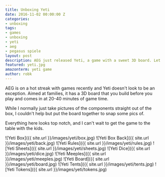 ```yaml
---
title: Unboxing Yeti
date: 2016-11-02 00:00:00 Z
categories:
- unboxing
tags:
- games
- unboxing
- yeti
- aeg
- pegasus spiele
layout: post
description: AEG just released Yeti, a game with a sweet 3D board. Let's look inside.
featured: yeti.jpg
amazonterm: yeti game
author: robk
---
```


AEG is on a hot streak with games recently and Yeti doesn't look to be an exception. Aimed at families, it has a 3D board that you build before you play and comes in at 20-40 minutes of game time.

While I normally just take pictures of the components straight out of the box, I couldn't help but put the board together to snap some pics of.

Everything here looks top notch, and I can't wait to get the game to the table with the kids.

![Yeti Box]({{ site.url }}/images/yeti/box.jpg)
![Yeti Box Back]({{ site.url }}/images/yeti/back.jpg)
![Yeti Rules]({{ site.url }}/images/yeti/rules.jpg)
![Yeti Sheets]({{ site.url }}/images/yeti/sheets.jpg)
![Yeti Dice]({{ site.url }}/images/yeti/dice.jpg)
![Yeti Meeples]({{ site.url }}/images/yeti/meeples.jpg)
![Yeti Board]({{ site.url }}/images/yeti/board.jpg)
![Yeti Tents]({{ site.url }}/images/yeti/tents.jpg)
![Yeti Tokens]({{ site.url }}/images/yeti/tokens.jpg)
